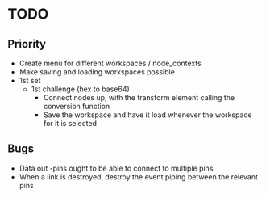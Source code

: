 # TODO
## Priority
- Create menu for different workspaces / node_contexts
- Make saving and loading workspaces possible
- 1st set
  - 1st challenge (hex to base64)
    - Connect nodes up, with the transform element calling the conversion function
    - Save the workspace and have it load whenever the workspace for it is selected

## Bugs
  - Data out -pins ought to be able to connect to multiple pins
  - When a link is destroyed, destroy the event piping between the relevant pins
